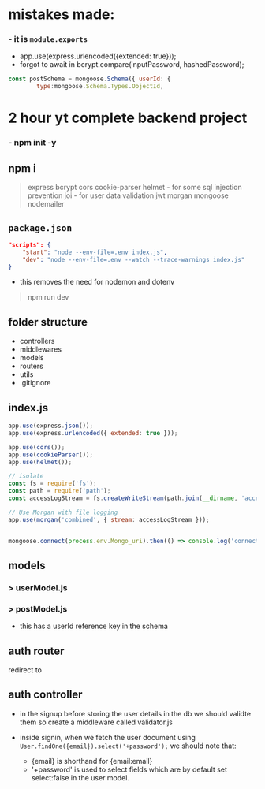 # mistakes made:
### - it is `module.exports`
- app.use(express.urlencoded({extended: true}));
- forgot to await in bcrypt.compare(inputPassword, hashedPassword);
```js
const postSchema = mongoose.Schema({ userId: {
        type:mongoose.Schema.Types.ObjectId,
```
# 2 hour yt complete backend project

### - npm init -y
## npm i
> express
> bcrypt
> cors
> cookie-parser
> helmet - for some sql injection prevention
> joi - for user data validation
> jwt
> morgan
> mongoose
> nodemailer

## `package.json`
```json
"scripts": {
    "start": "node --env-file=.env index.js",
    "dev": "node --env-file=.env --watch --trace-warnings index.js"
}
```
- this removes the need for nodemon and dotenv

> npm run dev

## folder structure
- controllers
- middlewares
- models
- routers
- utils
- .gitignore

## index.js
```js
app.use(express.json());
app.use(express.urlencoded({ extended: true }));

app.use(cors());
app.use(cookieParser());
app.use(helmet());

// isolate
const fs = require('fs');
const path = require('path');
const accessLogStream = fs.createWriteStream(path.join(__dirname, 'access.log'), { flags: 'a' });

// Use Morgan with file logging
app.use(morgan('combined', { stream: accessLogStream }));


mongoose.connect(process.env.Mongo_uri).then(() => console.log('connected.')).catch((err) => console.error('Error connecting to mongodb',err));
```

## models
### > userModel.js 
### > postModel.js 
- this has a userId reference key in the schema

## auth router
redirect to
## auth controller
- in the signup before storing the user details in the db we should validte them so create a middleware called validator.js

- inside signin, when we fetch the user document using `User.findOne({email}).select('+password');` we should note that:
    - {email} is shorthand for {email:email}
    - '+password' is used to select fields which are by default set select:false in the user model.